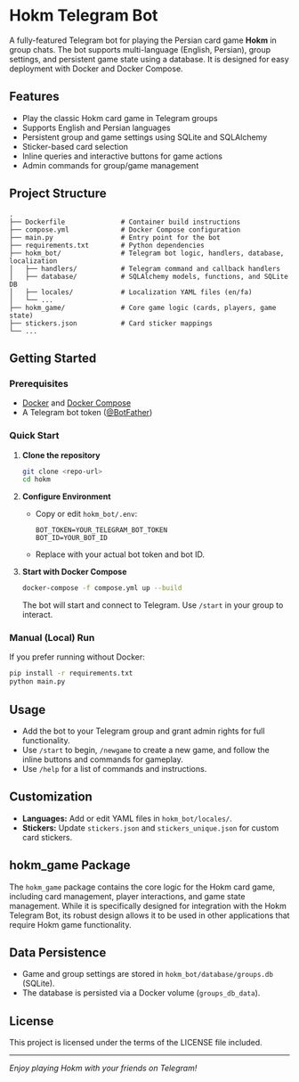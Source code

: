 # Hokm Telegram Bot

A fully-featured Telegram bot for playing the Persian card game **Hokm** in group chats. The bot supports multi-language (English, Persian), group settings, and persistent game state using a database. It is designed for easy deployment with Docker and Docker Compose.

## Features
- Play the classic Hokm card game in Telegram groups
- Supports English and Persian languages
- Persistent group and game settings using SQLite and SQLAlchemy
- Sticker-based card selection
- Inline queries and interactive buttons for game actions
- Admin commands for group/game management

## Project Structure
```
.
├── Dockerfile              # Container build instructions
├── compose.yml             # Docker Compose configuration
├── main.py                 # Entry point for the bot
├── requirements.txt        # Python dependencies
├── hokm_bot/               # Telegram bot logic, handlers, database, localization
│   ├── handlers/           # Telegram command and callback handlers
│   ├── database/           # SQLAlchemy models, functions, and SQLite DB
│   ├── locales/            # Localization YAML files (en/fa)
│   └── ...
├── hokm_game/              # Core game logic (cards, players, game state)
├── stickers.json           # Card sticker mappings
└── ...
```

## Getting Started
### Prerequisites
- [Docker](https://www.docker.com/) and [Docker Compose](https://docs.docker.com/compose/)
- A Telegram bot token ([@BotFather](https://t.me/BotFather))

### Quick Start
1. **Clone the repository**
   ```sh
   git clone <repo-url>
   cd hokm
   ```

2. **Configure Environment**
   - Copy or edit `hokm_bot/.env`:
     ```env
     BOT_TOKEN=YOUR_TELEGRAM_BOT_TOKEN
     BOT_ID=YOUR_BOT_ID
     ```
   - Replace with your actual bot token and bot ID.

3. **Start with Docker Compose**
   ```sh
   docker-compose -f compose.yml up --build
   ```
   The bot will start and connect to Telegram. Use `/start` in your group to interact.

### Manual (Local) Run
If you prefer running without Docker:
```sh
pip install -r requirements.txt
python main.py
```

## Usage
- Add the bot to your Telegram group and grant admin rights for full functionality.
- Use `/start` to begin, `/newgame` to create a new game, and follow the inline buttons and commands for gameplay.
- Use `/help` for a list of commands and instructions.

## Customization
- **Languages:** Add or edit YAML files in `hokm_bot/locales/`.
- **Stickers:** Update `stickers.json` and `stickers_unique.json` for custom card stickers.

## hokm_game Package
The `hokm_game` package contains the core logic for the Hokm card game, including card management, player interactions, and game state management. While it is specifically designed for integration with the Hokm Telegram Bot, its robust design allows it to be used in other applications that require Hokm game functionality.

## Data Persistence
- Game and group settings are stored in `hokm_bot/database/groups.db` (SQLite).
- The database is persisted via a Docker volume (`groups_db_data`).

## License
This project is licensed under the terms of the LICENSE file included.

---

*Enjoy playing Hokm with your friends on Telegram!*
